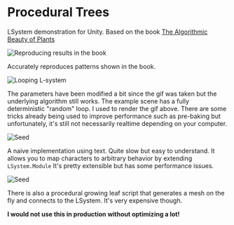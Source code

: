 # Procedural Trees
LSystem demonstration for Unity.
Based on the book [The Algorithmic Beauty of Plants](https://www.amazon.com/Algorithmic-Beauty-Plants-Virtual-Laboratory/dp/0387946764)

![Reproducing results in the book](https://media.giphy.com/media/St3rRONeAxaap0PEVK/giphy.gif)

Accurately reproduces patterns shown in the book.

![Looping L-system](https://media.giphy.com/media/cNNmnpP1awBVCYYRCV/giphy.gif)

The parameters have been modified a bit since the gif was taken but the underlying algorithm still works.
The example scene has a fully deterministic "random" loop. I used to render the gif above. There are some tricks already being used to improve performance such as pre-baking but unfortunately, it's still not necessarily realtime depending on your computer. 


![Seed](https://media.giphy.com/media/Q7Wf3iIPOP8y4xIRV5/giphy.gif)

A naive implementation using text. Quite slow but easy to understand. It allows you to map characters to arbitrary behavior by extending `LSystem.Module` It's pretty extensible but has some performance issues.

![Seed](https://media.giphy.com/media/f8PbJ8sqfWptR9b1Sq/giphy.gif)

There is also a procedural growing leaf script that generates a mesh on the fly and connects to the LSystem. It's very expensive though.

**I would not use this in production without optimizing a lot!**
